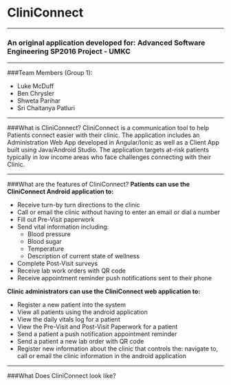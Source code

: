 # CliniConnect

---

### An original application developed for: Advanced Software Engineering SP2016 Project - UMKC
---

###Team Members (Group 1): 
* Luke McDuff
* Ben Chrysler 
* Shweta Parihar
* Sri Chaitanya Patluri

---
###What is CliniConnect?
CliniConnect is a communication tool to help Patients connect easier with their clinic. The application includes an Administration Web App developed in Angular/Ionic as well as a Client App built using Java/Android Studio. The application targets at-risk patients typically in low income areas who face challenges connecting with their Clinic.

---
###What are the features of CliniConnect?
**Patients can use the CliniConnect Android application to:**
* Receive turn-by turn directions to the clinic
* Call or email the clinic without having to enter an email or dial a number
* Fill out Pre-Visit paperwork
* Send vital information including:
  * Blood pressure
  * Blood sugar
  * Temperature
  * Description of current state of wellness
* Complete Post-Visit surveys
* Receive lab work orders with QR code
* Receive appointment reminder push notifications sent to their phone

**Clinic administrators can use the CliniConnect web application to:**
* Register a new patient into the system
* View all patients using the android application
* View the daily vitals log for a patient
* View the Pre-Visit and Post-Visit Paperwork for a patient
* Send a patient a push notification appointment reminder
* Send a patient a new lab order with QR code
* Register new information about the clinic that controls the: navigate to, call or email the clinic information in the android application

---
###What Does CliniConnect look like?

